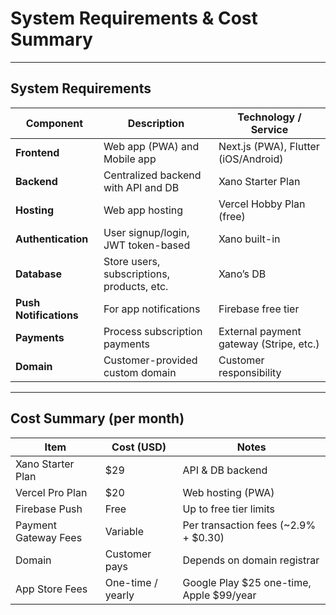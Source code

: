 # System Requirements & Cost Summary

---

## System Requirements

| Component              | Description                                | Technology / Service                    |
| ---------------------- | ------------------------------------------ | --------------------------------------- |
| **Frontend**           | Web app (PWA) and Mobile app               | Next.js (PWA), Flutter (iOS/Android)    |
| **Backend**            | Centralized backend with API and DB        | Xano Starter Plan                       |
| **Hosting**            | Web app hosting                            | Vercel Hobby Plan (free)                |
| **Authentication**     | User signup/login, JWT token-based         | Xano built-in                           |
| **Database**           | Store users, subscriptions, products, etc. | Xano’s DB                               |
| **Push Notifications** | For app notifications                      | Firebase free tier                      |
| **Payments**           | Process subscription payments              | External payment gateway (Stripe, etc.) |
| **Domain**             | Customer-provided custom domain            | Customer responsibility                 |

---

## Cost Summary (per month)

| Item                 | Cost (USD)        | Notes                                      |
| -------------------- | ----------------- | ------------------------------------------ |
| Xano Starter Plan    | \$29              | API & DB backend                           |
| Vercel Pro Plan      | \$20              | Web hosting (PWA)                          |
| Firebase Push        | Free              | Up to free tier limits                     |
| Payment Gateway Fees | Variable          | Per transaction fees (\~2.9% + \$0.30)     |
| Domain               | Customer pays     | Depends on domain registrar                |
| App Store Fees       | One-time / yearly | Google Play \$25 one-time, Apple \$99/year |
